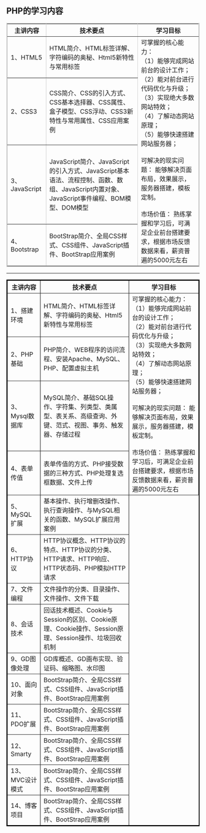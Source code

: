 
## PHP的学习内容

<table border="2" bordercolor="#ccc" cellspacing="0" cellpadding="5">  
        <tr>   
            <th>主讲内容</th>  
            <th>技术要点</th>
            <th>学习目标</th> 
        </tr>  
        <tr>   
            <td>1、HTML5</td>  
            <td>HTML简介、HTML标签详解、字符编码的奥秘、Html5新特性与常用标签</td>
            <td rowspan="4">
            可掌握的核心能力：<br/>
（1）能够完成网站前台的设计工作；<br/>
（2）能对前台进行代码优化与升级；<br/>
（3）实现绝大多数网站特效；<br/>
（4）了解动态网站原理；<br/>
（5）能够快速搭建网站服务器；<br/><br/>
可解决的现实问题：
能够解决页面布局，效果展示，服务器搭建，模板定制。<br/><br/>
市场价值：
熟练掌握和学习后，可满足企业前台搭建要求，根据市场反馈数据来看，薪资普遍的5000元左右
</td>   
        </tr>  
        <tr>  
            <td>2、CSS3</td>  
            <td>CSS简介、CSS的引入方式、CSS基本选择器、CSS属性、盒子模型、CSS浮动、CSS3新特性与常用属性、CSS应用案例</td>  
        </tr>  
        <tr>  
            <td>3、JavaScript</td>  
            <td>JavaScript简介、JavaScript的引入方式、JavaScript基本语法、流程控制、函数、数组、JavaScript内置对象、JavaScript事件编程、BOM模型、DOM模型</td>
        </tr>
        <tr>  
            <td>4、Bootstrap</td>  
            <td>BootStrap简介、全局CSS样式、CSS组件、JavaScript插件、BootStrap应用案例</td>
        </tr>
</table>  

---

<table border="2" bordercolor="black" cellspacing="0" cellpadding="5">  
        <tr>   
            <th>主讲内容</th>  
            <th>技术要点</th>
            <th>学习目标</th> 
        </tr>  
        <tr>   
            <td>1、搭建环境</td>  
            <td>HTML简介、HTML标签详解、字符编码的奥秘、Html5新特性与常用标签</td>
            <td rowspan="4">
            可掌握的核心能力：<br/>
（1）能够完成网站前台的设计工作；<br/>
（2）能对前台进行代码优化与升级；<br/>
（3）实现绝大多数网站特效；<br/>
（4）了解动态网站原理；<br/>
（5）能够快速搭建网站服务器；<br/><br/>
可解决的现实问题：
能够解决页面布局，效果展示，服务器搭建，模板定制。<br/><br/>
市场价值：
熟练掌握和学习后，可满足企业前台搭建要求，根据市场反馈数据来看，薪资普遍的5000元左右
</td>   
        </tr>  
        <tr>  
            <td>2、PHP基础</td>  
            <td>PHP简介、WEB程序的访问流程、安装Apache、MySQL、PHP、配置虚拟主机</td>  
        </tr>  
        <tr>  
            <td>3、Mysql数据库</td>  
            <td>MySQL简介、基础SQL操作、字符集、列类型、类属型、表关系、高级查询、外键、范式、视图、事务、触发器、存储过程</td>
        </tr>
        <tr>  
            <td>4、表单传值</td>  
            <td>表单传值的方式、PHP接受数据的三种方式、PHP处理复选框数据、文件上传</td>
        </tr>
        <tr>  
            <td>5、MySQL扩展</td>  
            <td>基本操作、执行增删改操作、执行查询操作、与MySQL相关的函数、MySQL扩展应用案例</td>
        </tr>
        <tr>  
            <td>6、HTTP协议</td>  
            <td>HTTP协议概念、HTTP协议的特点、HTTP协议的分类、HTTP请求、HTTP响应、HTTP状态码、PHP模拟HTTP请求</td>
        </tr>
        <tr>  
            <td>7、文件编程</td>  
            <td>文件操作的分类、目录操作、文件操作、文件下载</td>
        </tr>
        <tr>  
            <td>8、会话技术</td>  
            <td>回话技术概述、Cookie与Session的区别、Cookie原理、Cookie操作、Session原理、Session操作、垃圾回收机制</td>
        </tr>
        <tr>  
            <td>9、GD图像处理</td>  
            <td>GD库概述、GD画布实现、验证码、缩略图、水印图</td>
        </tr>
        <tr>  
            <td>10、面向对象</td>  
            <td>BootStrap简介、全局CSS样式、CSS组件、JavaScript插件、BootStrap应用案例</td>
        </tr>
        <tr>  
            <td>11、PDO扩展</td>  
            <td>BootStrap简介、全局CSS样式、CSS组件、JavaScript插件、BootStrap应用案例</td>
        </tr>
        <tr>  
            <td>12、Smarty</td>  
            <td>BootStrap简介、全局CSS样式、CSS组件、JavaScript插件、BootStrap应用案例</td>
        </tr>
        <tr>  
            <td>13、MVC设计模式</td>  
            <td>BootStrap简介、全局CSS样式、CSS组件、JavaScript插件、BootStrap应用案例</td>
        </tr>
        <tr>  
            <td>14、博客项目</td>  
            <td>BootStrap简介、全局CSS样式、CSS组件、JavaScript插件、BootStrap应用案例</td>
        </tr>
</table> 



